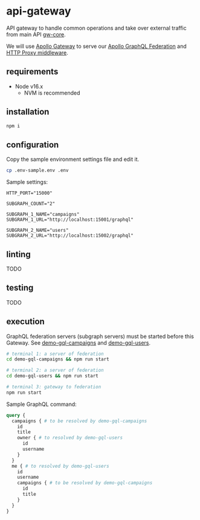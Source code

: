 # api-gateway

API gateway to handle common operations and take over external traffic from main API [gw-core](https://github.com/XploraTechnologiesAS/xplora-o2o-apiv2/tree/master/core).

We will use [Apollo Gateway](https://www.apollographql.com/docs/apollo-server/using-federation/apollo-gateway-setup) to serve our [Apollo GraphQL Federation](https://www.apollographql.com/docs/federation/) and [HTTP Proxy middleware](https://www.npmjs.com/package/http-proxy-middleware).

## requirements

* Node v16.x
  * NVM is recommended

## installation

```sh
npm i
```

## configuration

Copy the sample environment settings file and edit it.

```sh
cp .env-sample.env .env
```

Sample settings:

```plain
HTTP_PORT="15000"

SUBGRAPH_COUNT="2"

SUBGRAPH_1_NAME="campaigns"
SUBGRAPH_1_URL="http://localhost:15001/graphql"

SUBGRAPH_2_NAME="users"
SUBGRAPH_2_URL="http://localhost:15002/graphql"
```

## linting

TODO

## testing

TODO

## execution

GraphQL federation servers (subgraph servers) must be started before this Gateway. See [demo-gql-campaigns](./demo-gql-campaigns) and [demo-gql-users](./demo-gql-users/).

```sh
# terminal 1: a server of federation
cd demo-gql-campaigns && npm run start

# terminal 2: a server of federation
cd demo-gql-users && npm run start

# terminal 3: gateway to federation
npm run start
```

Sample GraphQL command:

```graphql
query {
  campaigns { # to be resolved by demo-gql-campaigns
    id
    title
    owner { # to resolved by demo-gql-users
      id
      username
    }
  }
  me { # to resolved by demo-gql-users
    id
    username
    campaigns { # to be resolved by demo-gql-campaigns
      id
      title
    }
  }
}
```
